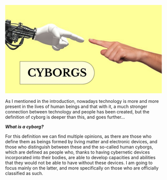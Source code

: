 ![introductioncyborg](assets/img/introduction-cyborg.jpg)

As I mentioned in the introduction, nowadays technology is more and more present in the lives of human beings and that with it, a much stronger connection between technology and people has been created, but the definition of cyborg is deeper than this, and goes further...


**_What is a cyborg?_**

For this definition we can find multiple opinions, as there are those who define them as beings formed by living matter and electronic devices, and those who distinguish between these and the so-called human cyborgs, which are defined as people who, thanks to having cybernetic devices incorporated into their bodies, are able to develop capacities and abilities that they would not be able to have without these devices. I am going to focus mainly on the latter, and more specifically on those who are officially classified as such. 

